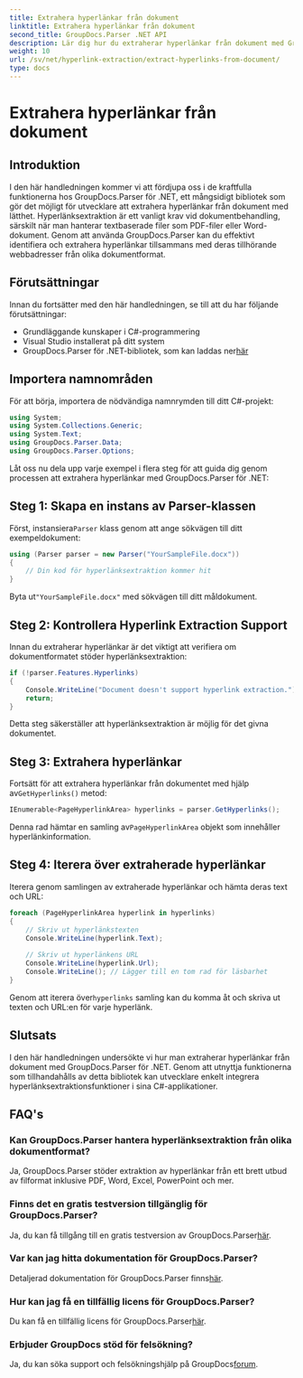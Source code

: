 ```yaml
---
title: Extrahera hyperlänkar från dokument
linktitle: Extrahera hyperlänkar från dokument
second_title: GroupDocs.Parser .NET API
description: Lär dig hur du extraherar hyperlänkar från dokument med GroupDocs.Parser för .NET. Förbättra dina C#-applikationer med denna enkla guide.
weight: 10
url: /sv/net/hyperlink-extraction/extract-hyperlinks-from-document/
type: docs
---
```

# Extrahera hyperlänkar från dokument

## Introduktion
I den här handledningen kommer vi att fördjupa oss i de kraftfulla funktionerna hos GroupDocs.Parser för .NET, ett mångsidigt bibliotek som gör det möjligt för utvecklare att extrahera hyperlänkar från dokument med lätthet. Hyperlänksextraktion är ett vanligt krav vid dokumentbehandling, särskilt när man hanterar textbaserade filer som PDF-filer eller Word-dokument. Genom att använda GroupDocs.Parser kan du effektivt identifiera och extrahera hyperlänkar tillsammans med deras tillhörande webbadresser från olika dokumentformat.
## Förutsättningar
Innan du fortsätter med den här handledningen, se till att du har följande förutsättningar:
- Grundläggande kunskaper i C#-programmering
- Visual Studio installerat på ditt system
-  GroupDocs.Parser för .NET-bibliotek, som kan laddas ner[här](https://releases.groupdocs.com/parser/net/)
## Importera namnområden
För att börja, importera de nödvändiga namnrymden till ditt C#-projekt:
```csharp
using System;
using System.Collections.Generic;
using System.Text;
using GroupDocs.Parser.Data;
using GroupDocs.Parser.Options;
```

Låt oss nu dela upp varje exempel i flera steg för att guida dig genom processen att extrahera hyperlänkar med GroupDocs.Parser för .NET:
## Steg 1: Skapa en instans av Parser-klassen
 Först, instansiera`Parser` klass genom att ange sökvägen till ditt exempeldokument:
```csharp
using (Parser parser = new Parser("YourSampleFile.docx"))
{
    // Din kod för hyperlänksextraktion kommer hit
}
```
 Byta ut`"YourSampleFile.docx"` med sökvägen till ditt måldokument.
## Steg 2: Kontrollera Hyperlink Extraction Support
Innan du extraherar hyperlänkar är det viktigt att verifiera om dokumentformatet stöder hyperlänksextraktion:
```csharp
if (!parser.Features.Hyperlinks)
{
    Console.WriteLine("Document doesn't support hyperlink extraction.");
    return;
}
```
Detta steg säkerställer att hyperlänksextraktion är möjlig för det givna dokumentet.
## Steg 3: Extrahera hyperlänkar
 Fortsätt för att extrahera hyperlänkar från dokumentet med hjälp av`GetHyperlinks()` metod:
```csharp
IEnumerable<PageHyperlinkArea> hyperlinks = parser.GetHyperlinks();
```
 Denna rad hämtar en samling av`PageHyperlinkArea` objekt som innehåller hyperlänkinformation.
## Steg 4: Iterera över extraherade hyperlänkar
Iterera genom samlingen av extraherade hyperlänkar och hämta deras text och URL:
```csharp
foreach (PageHyperlinkArea hyperlink in hyperlinks)
{
    // Skriv ut hyperlänkstexten
    Console.WriteLine(hyperlink.Text);
    
    // Skriv ut hyperlänkens URL
    Console.WriteLine(hyperlink.Url);
    Console.WriteLine(); // Lägger till en tom rad för läsbarhet
}
```
Genom att iterera över`hyperlinks` samling kan du komma åt och skriva ut texten och URL:en för varje hyperlänk.
## Slutsats
I den här handledningen undersökte vi hur man extraherar hyperlänkar från dokument med GroupDocs.Parser för .NET. Genom att utnyttja funktionerna som tillhandahålls av detta bibliotek kan utvecklare enkelt integrera hyperlänksextraktionsfunktioner i sina C#-applikationer.

## FAQ's
### Kan GroupDocs.Parser hantera hyperlänksextraktion från olika dokumentformat?
Ja, GroupDocs.Parser stöder extraktion av hyperlänkar från ett brett utbud av filformat inklusive PDF, Word, Excel, PowerPoint och mer.
### Finns det en gratis testversion tillgänglig för GroupDocs.Parser?
 Ja, du kan få tillgång till en gratis testversion av GroupDocs.Parser[här](https://releases.groupdocs.com/).
### Var kan jag hitta dokumentation för GroupDocs.Parser?
 Detaljerad dokumentation för GroupDocs.Parser finns[här](https://tutorials.groupdocs.com/parser/net/).
### Hur kan jag få en tillfällig licens för GroupDocs.Parser?
 Du kan få en tillfällig licens för GroupDocs.Parser[här](https://purchase.groupdocs.com/temporary-license/).
### Erbjuder GroupDocs stöd för felsökning?
 Ja, du kan söka support och felsökningshjälp på GroupDocs[forum](https://forum.groupdocs.com/c/parser/17).